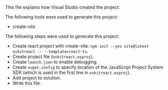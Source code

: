 This file explains how Visual Studio created the project.

The following tools were used to generate this project:
- create-vite

The following steps were used to generate this project:
- Create react project with create-vite: `npm init --yes vite@latest oskitreact -- --template=react-ts`.
- Create project file (`oskitreact.esproj`).
- Create `launch.json` to enable debugging.
- Create `nuget.config` to specify location of the JavaScript Project System SDK (which is used in the first line in `oskitreact.esproj`).
- Add project to solution.
- Write this file.
